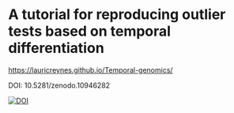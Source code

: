 # A tutorial for reproducing outlier tests based on temporal differentiation 
https://lauricreynes.github.io/Temporal-genomics/

DOI: 10.5281/zenodo.10946282 



<a href="https://zenodo.org/doi/10.5281/zenodo.10946281"><img src="https://zenodo.org/badge/658858332.svg" alt="DOI"></a>

